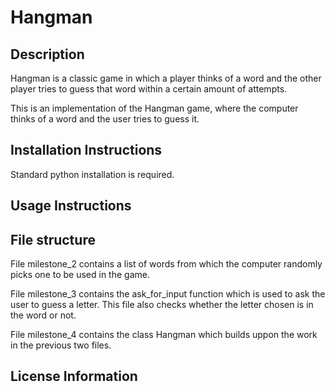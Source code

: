 # Hangman

## Description

Hangman is a classic game in which a player thinks of a word and the other player tries to guess that word within a certain amount of attempts.

This is an implementation of the Hangman game, where the computer thinks of a word and the user tries to guess it. 

## Installation Instructions

Standard python installation is required.

## Usage Instructions

## File structure

File milestone_2 contains a list of words from which the computer randomly picks one to be used in the game.

File milestone_3 contains the ask_for_input function which is used to ask the user to guess a letter.
This file also checks whether the letter chosen is in the word or not.

File milestone_4 contains the class Hangman which builds uppon the work in the previous two files.

## License Information